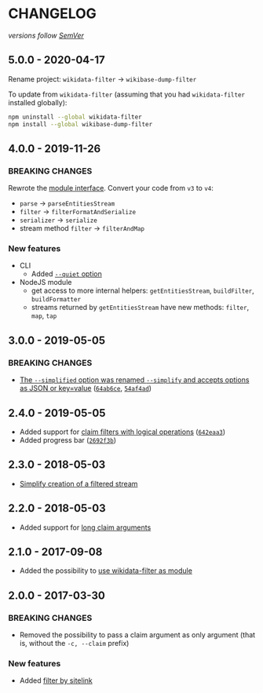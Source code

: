 # CHANGELOG
*versions follow [SemVer](http://semver.org)*

## 5.0.0 - 2020-04-17
Rename project: `wikidata-filter` -> `wikibase-dump-filter`

To update from `wikidata-filter` (assuming that you had `wikidata-filter` installed globally):
```sh
npm uninstall --global wikidata-filter
npm install --global wikibase-dump-filter
```

## 4.0.0 - 2019-11-26
### BREAKING CHANGES

Rewrote the [module interface](https://github.com/maxlath/wikidata-filter/blob/master/docs/module.md). Convert your code from `v3` to `v4`:
* `parse` -> `parseEntitiesStream`
* `filter` -> `filterFormatAndSerialize`
* `serializer` -> `serialize`
* stream method `filter` -> `filterAndMap`

### New features
* CLI
  * Added [`--quiet` option](https://github.com/maxlath/wikidata-filter/blob/master/docs/cli.md#other-options)
* NodeJS module
  * get access to more internal helpers: `getEntitiesStream`, `buildFilter`, `buildFormatter`
  * streams returned by `getEntitiesStream` have new methods: `filter`, `map`, `tap`

## 3.0.0 - 2019-05-05
### BREAKING CHANGES
* [The `--simplified` option was renamed `--simplify` and accepts options as JSON or key=value](https://github.com/maxlath/wikidata-filter/blob/master/docs/cli.md#simplify-entity-data) ([`64ab6ce`](https://github.com/maxlath/wikidata-filter/commit/64ab6ce), [`54af4ad`](https://github.com/maxlath/wikidata-filter/commit/54af4ad))

## 2.4.0 - 2019-05-05
* Added support for [claim filters with logical operations](https://github.com/maxlath/wikidata-filter/blob/master/docs/cli.md#claims-logical-operators) ([`642eaa3`](https://github.com/maxlath/wikidata-filter/commit/642eaa3))
* Added progress bar ([`2692f3b`](https://github.com/maxlath/wikidata-filter/commit/2692f3b))

## 2.3.0 - 2018-05-03
* [Simplify creation of a filtered stream](https://github.com/maxlath/wikidata-filter/blob/master/docs/module.md)

## 2.2.0 - 2018-05-03
* Added support for [long claim arguments](https://github.com/maxlath/wikidata-filter/blob/master/docs/cli.md#long-claim-option)

## 2.1.0 - 2017-09-08
* Added the possibility to [use wikidata-filter as module](https://github.com/maxlath/wikidata-filter/blob/master/docs/module.md)

## 2.0.0 - 2017-03-30
### BREAKING CHANGES
* Removed the possibility to pass a claim argument as only argument (that is, without the `-c, --claim` prefix)

### New features
* Added [filter by sitelink](https://github.com/maxlath/wikidata-filter/blob/master/docs/cli.md#by-sitelinks)
